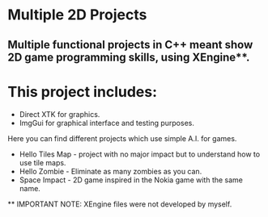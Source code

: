 # Multiple 2D Projects

## Multiple functional projects in C++ meant show 2D game programming skills, using XEngine**. 
# This project includes: 
  * Direct  XTK for graphics. 
  * ImgGui for graphical interface and testing purposes.

Here you can find different projects which use simple A.I. for games.

*  Hello Tiles Map - project with no major impact but to understand how to use tile maps.
*  Hello Zombie - Eliminate as many zombies as you can.
*  Space Impact - 2D game inspired in the Nokia game with the same name.

** IMPORTANT NOTE: XEngine files were not developed by myself.
